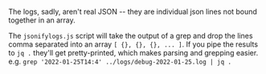 The logs, sadly, aren't real JSON -- they are individual json lines not bound together in an array. 

The `jsonifylogs.js` script will take the output of a grep and drop the lines comma separated into an array `[ {}, {}, {}, ... ]`. If you pipe the results to `jq .` they'll get pretty-printed, which makes parsing and grepping easier. e.g. `grep '2022-01-25T14:4' ../logs/debug-2022-01-25.log | jq .`